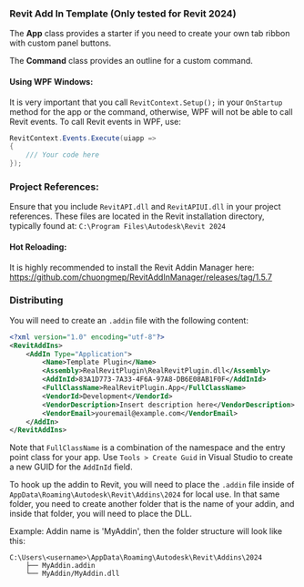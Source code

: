 ﻿### Revit Add In Template (Only tested for Revit 2024)

The **App** class provides a starter if you need to create your own tab ribbon with custom panel buttons.

The **Command** class provides an outline for a custom command.

#### Using WPF Windows:

It is very important that you call `RevitContext.Setup();` in your `OnStartup` method for the app or the command, otherwise, WPF will not be able to call Revit events.
To call Revit events in WPF, use:
```c#
RevitContext.Events.Execute(uiapp =>
{
    /// Your code here
});
```

### Project References:

Ensure that you include `RevitAPI.dll` and `RevitAPIUI.dll` in your project references. These files are located in the Revit installation directory, typically found at:
`C:\Program Files\Autodesk\Revit 2024`

#### Hot Reloading:

It is highly recommended to install the Revit Addin Manager here:
https://github.com/chuongmep/RevitAddInManager/releases/tag/1.5.7

### Distributing

You will need to create an `.addin` file with the following content:
```xml
<?xml version="1.0" encoding="utf-8"?>
<RevitAddIns>
	<AddIn Type="Application">
		<Name>Template Plugin</Name>
		<Assembly>RealRevitPlugin\RealRevitPlugin.dll</Assembly>
		<AddInId>83A1D773-7A33-4F6A-97A8-DB6E08AB1F0F</AddInId>
		<FullClassName>RealRevitPlugin.App</FullClassName>
		<VendorId>Development</VendorId>
		<VendorDescription>Insert description here</VendorDescription>
		<VendorEmail>youremail@example.com</VendorEmail>
	</AddIn>
</RevitAddIns>
```
Note that `FullClassName` is a combination of the namespace and the entry point class for your app.
Use `Tools > Create Guid` in Visual Studio to create a new GUID for the `AddInId` field.

To hook up the addin to Revit, you will need to place the `.addin` file inside of `AppData\Roaming\Autodesk\Revit\Addins\2024` for local use. In that same folder, you need to create another folder that is the name of your addin, and inside that folder, you will need to place the DLL.

Example: Addin name is 'MyAddin', then the folder structure will look like this:
```
C:\Users\<username>\AppData\Roaming\Autodesk\Revit\Addins\2024
    ├── MyAddin.addin
    └── MyAddin/MyAddin.dll
```